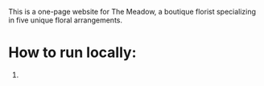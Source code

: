 This is a one-page website for The Meadow, a boutique florist specializing in five unique floral arrangements.

# How to run locally:
1. 
